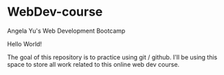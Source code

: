 # WebDev-course
Angela Yu's Web Development Bootcamp


Hello World!

The goal of this repository is to practice using git / github. I'll be using this space to store all work related to this online web dev course.
